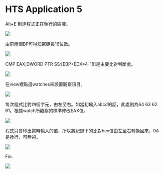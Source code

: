 # **HTS Application 5**

Alt+E 到達程式正在執行的區塊。

![](https://i.imgur.com/6jX0b0S.png)

由前兩個BP可得知密碼長16位數。

![](https://i.imgur.com/bj7LnbI.png)

CMP EAX,DWORD PTR SS:[EBP+EDX*4-18]是主要比對判斷處。

![](https://i.imgur.com/TBjCCc0.png)

在view裡點選watches來設置觀察項目。

![](https://i.imgur.com/fZMREKj.png)

每次程式比對四個字元，由左至右。如當初輸入abcd的話，此處則為64 63 62 61。根據watch所觀察的標準修改EAX值。

![](https://i.imgur.com/zs7yMv7.png)

程式只會印出當時輸入的值，所以將紀錄下的比對hex值由左至右轉換回來，0A是換行，可無視。

![](https://i.imgur.com/QGegbL2.png)

Fin.

![](https://i.imgur.com/JkqPmNl.png)



